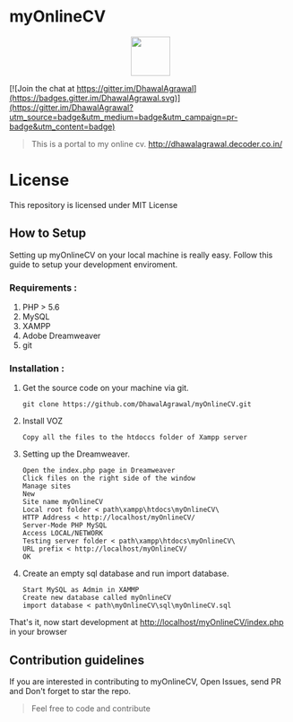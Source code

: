 # myOnlineCV

<p align="center">
  <img src="http://dhawalagrawal.decoder.co.in/IMAGES/mylogo.png" width="70"/>
</p> 

[![Join the chat at https://gitter.im/DhawalAgrawal](https://badges.gitter.im/DhawalAgrawal.svg)](https://gitter.im/DhawalAgrawal?utm_source=badge&utm_medium=badge&utm_campaign=pr-badge&utm_content=badge)

>This is a portal to my online cv. http://dhawalagrawal.decoder.co.in/

# License
This repository is licensed under MIT License

## How to Setup

Setting up myOnlineCV on your local machine is really easy.
Follow this guide to setup your development enviroment.

### Requirements :

1. PHP > 5.6
2. MySQL
3. XAMPP
4. Adobe Dreamweaver
5. git


### Installation :

1. Get the source code on your machine via git.

	```shell
    git clone https://github.com/DhawalAgrawal/myOnlineCV.git
    ```

2. Install VOZ

	```
	Copy all the files to the htdoccs folder of Xampp server
	```

3. Setting up the Dreamweaver.

	```
	Open the index.php page in Dreamweaver
	Click files on the right side of the window
   Manage sites
   New
   Site name myOnlineCV
   Local root folder < path\xampp\htdocs\myOnlineCV\
   HTTP Address < http://localhost/myOnlineCV/
   Server-Mode PHP MySQL
   Access LOCAL/NETWORK
   Testing server folder < path\xampp\htdocs\myOnlineCV\
   URL prefix < http://localhost/myOnlineCV/
   OK
	```


4. Create an empty sql database and run import database.

	```
	Start MySQL as Admin in XAMMP
	Create new database called myOnlineCV
	import database < path\myOnlineCV\sql\myOnlineCV.sql
	```

That's it, now start development at [http://localhost/myOnlineCV/index.php](http://localhost/myOnlineCV/index.php) in your browser

## Contribution guidelines

If you are interested in contributing to myOnlineCV, Open Issues, send PR and Don't forget to star the repo.
> Feel free to code and contribute
